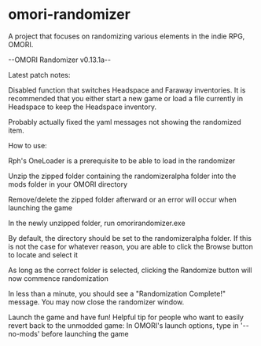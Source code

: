# omori-randomizer
A project that focuses on randomizing various elements in the indie RPG, OMORI.

--OMORI Randomizer v0.13.1a--

Latest patch notes:

Disabled function that switches Headspace and Faraway inventories. It is recommended that you either start a new game
or load a file currently in Headspace to keep the Headspace
inventory.

Probably actually fixed the yaml messages not showing the randomized item.

How to use:

Rph's OneLoader is a prerequisite to be able to load in the
randomizer

Unzip the zipped folder containing the randomizeralpha folder
into the mods folder in your OMORI directory

Remove/delete the zipped folder afterward or an error will occur
when launching the game

In the newly unzipped folder, run omorirandomizer.exe

By default, the directory should be set to the randomizeralpha
folder.
If this is not the case for whatever reason, you are able to
click the Browse button to locate and select it

As long as the correct folder is selected, clicking the Randomize
button will now commence randomization

In less than a minute, you should see a "Randomization Complete!"
message. You may now close the randomizer window.

Launch the game and have fun!
Helpful tip for people who want to easily revert back to
the unmodded game: In OMORI's launch options, type in '--no-mods'
before launching the game
